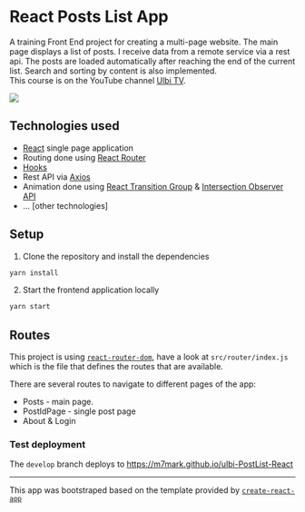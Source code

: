 # React Posts List App

A training Front End  project for creating a multi-page website. The main page displays a list of posts. I receive data from a remote service via a rest api. The posts are loaded automatically after reaching the end of the current list. Search and sorting by content is also implemented. \
This course is on the YouTube channel [Ulbi TV](https://www.youtube.com/channel/UCDzGdB9TTgFm8jRXn1tBdoA).

<a href="https://m7mark.github.io/ulbi-PostList-React/"><img src="https://user-images.githubusercontent.com/70297692/135005047-930afa19-0c89-46d1-8708-2a8828e3f29d.png"/></a>

## Technologies used

- [React](https://reactjs.org/) single page application
- Routing done using [React Router](https://reacttraining.com/react-router/web/guides/philosophy)
- [Hooks](https://reactjs.org/docs/hooks-intro.html)
- Rest API via [Axios](https://axios-http.com/)
- Animation done using [React Transition Group](https://reactcommunity.org/react-transition-group/) & [Intersection Observer API](https://developer.mozilla.org/ru/docs/Web/API/Intersection_Observer_API)
- ... \[other technologies\]

## Setup

1. Clone the repository and install the dependencies
```bash
yarn install
```
2. Start the frontend application locally
```bash
yarn start
```

## Routes

This project is using [`react-router-dom`](https://reacttraining.com/react-router/core), have a look at `src/router/index.js` which is the file that defines the routes that are available.

There are several routes to navigate to different pages of the app:

- Posts - main page.
- PostIdPage - single post page
- About & Login

### Test deployment

The `develop` branch deploys to https://m7mark.github.io/ulbi-PostList-React

---

This app was bootstraped based on the template provided by [`create-react-app`](https://github.com/facebook/create-react-app)
